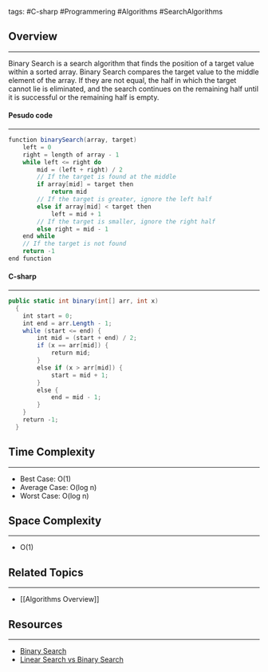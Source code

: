 tags: #C-sharp #Programmering #Algorithms #SearchAlgorithms
## Overview
---
Binary Search is a search algorithm that finds the position of a target value within a sorted array. Binary Search compares the target value to the middle element of the array. If they are not equal, the half in which the target cannot lie is eliminated, and the search continues on the remaining half until it is successful or the remaining half is empty.
#### Pesudo code
---
```csharp
function binarySearch(array, target)
	left = 0
	right = length of array - 1
	while left <= right do
		mid = (left + right) / 2
		// If the target is found at the middle
		if array[mid] = target then
			return mid
		// If the target is greater, ignore the left half
		else if array[mid] < target then
			left = mid + 1
		// If the target is smaller, ignore the right half
		else right = mid - 1
	end while
	// If the target is not found
	return -1
end function
```
#### C-sharp
---
```csharp
public static int binary(int[] arr, int x)
  {
    int start = 0;
    int end = arr.Length - 1;
    while (start <= end) {
        int mid = (start + end) / 2;
        if (x == arr[mid]) {
            return mid;
        }
        else if (x > arr[mid]) {
            start = mid + 1;
        }
        else {
            end = mid - 1;
        }
    }
    return -1;
  }
```

## Time Complexity
---
- Best Case: O(1)
- Average Case: O(log n)
- Worst Case: O(log n)

## Space Complexity
---
- O(1)

## Related Topics
---
- [[Algorithms Overview]]

## Resources
---
- [Binary Search](https://www.geeksforgeeks.org/binary-search/?ref=lbp)
- [Linear Search vs Binary Search](https://www.geeksforgeeks.org/linear-search-vs-binary-search/?ref=lbp)